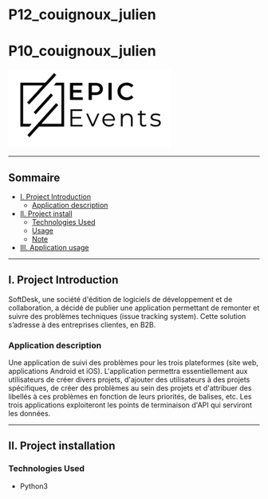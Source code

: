 # P12_couignoux_julien
# P10_couignoux_julien

![](docs/logo.png)
***

## Sommaire

* [I. Project Introduction](#chapter1)
    * [Application description](#section1_1)
* [II. Project install](#chapter2)
    * [Technologies Used](#section2_1)
    * [Usage](#section2_2)
    * [Note](#section2_3)
* [III. Application usage](#chapter3)

***
## I. Project Introduction <a class="anchor" id="chapter1"></a>

SoftDesk, une société d'édition de logiciels de développement et de collaboration, a décidé de publier une application permettant de remonter et suivre des problèmes techniques (issue tracking system). Cette solution s’adresse à des entreprises clientes, en B2B.

### Application description <a class="anchor" id="section1_1"></a>
Une application de suivi des problèmes pour les trois plateformes (site web, applications Android et iOS).
L'application permettra essentiellement aux utilisateurs de créer divers projets, d'ajouter des utilisateurs à des projets spécifiques, de créer des problèmes au sein des projets et d'attribuer des libellés à ces problèmes en fonction de leurs priorités, de balises, etc.
Les trois applications exploiteront les points de terminaison d'API qui serviront les données.
***

## II. Project installation <a class="anchor" id="chapter2"></a>

### Technologies Used <a class="anchor" id="section2_1"></a>
* Python3  